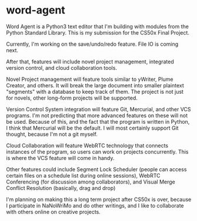 word-agent
==========

Word Agent is a Python3 text editor that I'm building with modules from the Python Standard Library.
This is my submission for the CS50x Final Project. 

Currently, I'm working on the save/undo/redo feature. File IO is coming next.

After that, features will include novel project management, integrated version control, and cloud collaboration tools.

Novel Project management will feature tools similar to yWriter, Plume Creator, and others. 
It will break the large document into smaller plaintext "segments" with a database to keep track of them.
The project is not just for novels, other long-form projects will be supported. 

Version Control System integration will feature Git, Mercurial, and other VCS programs. I'm not predicting that
more advanced features on these will not be used. Because of this, and the fact that the program is written in Python, 
I think that Mercurial will be the default. I will most certainly support Git thought, because I'm not a git myself.

Cloud Collaboration will feature WebRTC technology that connects instances of the program, so users can work on projects
concurrently. This is where the VCS feature will come in handy.

Other features could include Segment Lock Scheduler (people can access certain files on a schedule list during online sessions), 
WebRTC Conferencing (for discussion among collaborators), and Visual Merge Conflict Resolution (basically, drag and drop)

I'm planning on making this a long term project after CS50x is over, because I participate in NaNoWriMo and do other
writings, and I like to collaborate with others online on creative projects. 
